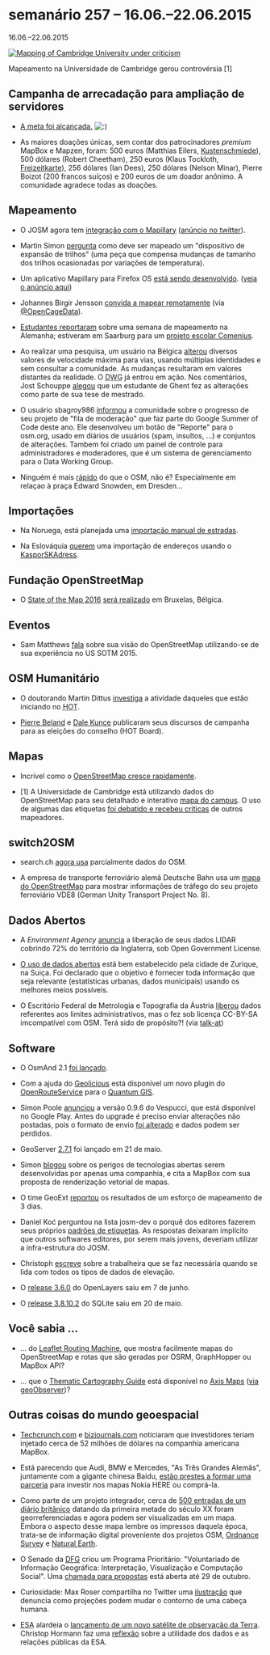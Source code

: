 # semanário 257 – 16.06.–22.06.2015

16.06.–22.06.2015

[![Mapping of Cambridge University under criticism](http://www.weeklyosm.eu/wp-content/uploads/2015/06/257_Cambridge.png)](http://www.weeklyosm.eu/wp-content/uploads/2015/06/257_Cambridge.png)

Mapeamento na Universidade de Cambridge gerou controvérsia [1]

## Campanha de arrecadação para ampliação de servidores

* [A meta foi alcançada.](http://donate.openstreetmap.org/server2015/) ![:\)](http://www.weeklyosm.eu/wp-includes/images/smilies/simple-smile.png)

* As maiores doações únicas, sem contar dos patrocinadores _premium_ MapBox e Mapzen, foram: 500 euros (Matthias Eilers, [Kustenschmiede](https://kuestenschmiede.de/leistungen.html)), 500 dólares (Robert Cheetham), 250 euros (Klaus Tockloth, [Freizeitkarte](http://freizeitkarte-osm.de/)), 256 dólares (Ian Dees), 250 dólares (Nelson Minar), Pierre Boizot (200 francos suíços) e 200 euros de um doador anônimo. A comunidade agradece todas as doações.

## Mapeamento

* O JOSM agora tem [integração com o Mapillary](https://twitter.com/neogeografen/status/611855946101428224) ([anúncio no twitter](https://twitter.com/neogeografen/status/611855946101428224)).

* Martin Simon [pergunta](http://lists.openrailwaymap.org/archives/openrailwaymap/2015-June/000290.html) como deve ser mapeado um "dispositivo de expansão de trilhos" (uma peça que compensa mudanças de tamanho dos trilhos ocasionadas por variações de temperatura).

* Um aplicativo Mapillary para Firefox OS [está sendo desenvolvido](https://github.com/mapillary/mapillary_firefox). ([veja o anúncio aqui](https://lists.openstreetmap.de/pipermail/meckpomm/2015-June/002330.html))

* Johannes Birgir Jensson [convida a mapear remotamente](http://joi.betra.is/?p=1769) (via [@OpenCageData](https://twitter.com/OpenCageData/status/610728528133386240)).

* [Estudantes reportaram](http://www.sentamu.com/open-street-map-comenius-project-visit-to-germany/) sobre uma semana de mapeamento na Alemanha; estiveram em Saarburg para um [projeto escolar Comenius](https://wiki.openstreetmap.org/wiki/MychOSM).

* Ao realizar uma pesquisa, um usuário na Bélgica [alterou](https://www.openstreetmap.org/user/escada/diary/35244) diversos valores de velocidade máxima para vias, usando múltiplas identidades e sem consultar a comunidade. As mudanças resultaram em valores distantes da realidade. O <abbr title="Grupo de trabalho com dados (Data Working Group)">DWG</abbr> já entrou em ação. Nos comentários, Jost Schouppe [alegou](https://www.openstreetmap.org/user/escada/diary/35244#comment31036) que um estudante de Ghent fez as alterações como parte de sua tese de mestrado.

* O usuário sbagroy986 [informou](https://www.openstreetmap.org/user/sbagroy986/diary/35257) a comunidade sobre o progresso de seu projeto de "fila de moderação" que faz parte do Google Summer of Code deste ano. Ele desenvolveu um botão de "Reporte" para o osm.org, usado em diários de usuários (spam, insultos, ...) e conjuntos de alterações. Tambem foi criado um painel de controle para administradores e moderadores, que é um sistema de gerenciamento para o Data Working Group.

* Ninguém é mais [rápido](https://twitter.com/ubahnverleih/status/612729250613981184) do que o OSM, não é? Especialmente em relaçao à praça Edward Snowden, em Dresden...

## Importações

* Na Noruega, está planejada uma [importação manual de estradas](https://lists.openstreetmap.org/pipermail/imports/2015-June/003957.html).

* Na Eslováquia [querem](https://lists.openstreetmap.org/pipermail/imports/2015-June/003963.html) uma importação de endereços usando o [KasporSKAdress](https://wiki.openstreetmap.org/wiki/KaporSKAddress).

## Fundação OpenStreetMap

* O [State of the Map 2016](https://2016.stateofthemap.org/) [será realizado](https://blog.openstreetmap.org/2015/06/20/announcing-sotm-2016/) em Bruxelas, Bélgica.

## Eventos

* Sam Matthews [fala](http://mapsam.com/posts/sotm2015/) sobre sua visão do OpenStreetMap utilizando-se de sua experiência no US SOTM 2015.

## OSM Humanitário

* O doutorando Martin Dittus [investiga](http://www.openstreetmap.org/user/dekstop/diary/35271) a atividade daqueles que estão iniciando no <abbr title="Time Humanitário do OpenStreetMap (Humanitarian OpenStreetMap Team)">HOT</abbr>.

* [Pierre Beland](http://www.openstreetmap.org/user/PierZen/diary/35262) e [Dale Kunce](http://www.openstreetmap.org/user/dkunce/diary/35254) publicaram seus discursos de campanha para as eleições do conselho (HOT Board).

## Mapas

* Incrível como o [OpenStreetMap cresce rapidamente](https://twitter.com/harry_wood/status/612993841508020224).

* [1] A Universidade de Cambridge está utilizando dados do OpenStreetMap para seu detalhado e interativo [mapa do campus](http://map.cam.ac.uk/). O uso de algumas das etiquetas [foi debatido e recebeu críticas](https://lists.openstreetmap.org/pipermail/talk-gb/2015-May/017457.html) de outros mapeadores.

## switch2OSM

* search.ch [agora usa](http://lists.openstreetmap.ch/pipermail/talk-ch/2015-June/003329.html) parcialmente dados do OSM.

* A empresa de transporte ferroviário alemã Deutsche Bahn usa um [mapa do OpenStreetMap](http://www.vde8.de/---_site.index..ls_dir._function.set__lang_lang.en_likecms.html) para mostrar informações de tráfego do seu projeto ferroviário VDE8 (German Unity Transport Project No. 8).

## Dados Abertos

* A _Environment Agency_ [anuncia](https://environmentagency.blog.gov.uk/2015/06/16/free-mapping-data-will-elevate-flood-risk-knowledge/) a liberação de seus dados LIDAR cobrindo 72% do território da Inglaterra, sob Open Government License.

* [O uso de dados abertos](https://twitter.com/OpenDataZurich/status/611164246785847296) está bem estabelecido pela cidade de Zurique, na Suiça. Foi declarado que o objetivo é fornecer toda informação que seja relevante (estatísticas urbanas, dados municipais) usando os melhores meios possíveis.

* O Escritório Federal de Metrologia e Topografia da Áustria [liberou](https://www.data.gv.at/katalog/dataset/6d731e6e-7dcf-4bde-8061-d0e195f62f6c) dados referentes aos limites administrativos, mas o fez sob licença CC-BY-SA imcompatível com OSM. Terá sido de propósito?! (via [talk-at](https://lists.openstreetmap.org/pipermail/talk-at/2015-June/007738.html))

## Software

* O OsmAnd 2.1 [foi lançado](http://osmand.net/blog?id=osmand-2-1-released).

* Com a ajuda do [Geolicious](http://www.digital-geography.com/how-far-can-you-travel-answers-in-qgis-with-osm-route/#.VYe2kEbGtS2) está disponível um novo plugin do [OpenRouteService](http://openrouteservice.org/) para o [Quantum GIS](http://www.qgis.org/).

* Simon Poole [anunciou](https://www.openstreetmap.org/user/SimonPoole/diary/35275) a versão 0.9.6 do Vespucci, que está disponível no Google Play. Antes do upgrade é preciso enviar alterações não postadas, pois o formato de envio [foi alterado](https://github.com/MarcusWolschon/osmeditor4android/blob/master/markdown/en/0.9.6%20Release%20notes.md#upgrading-from-previous-versions) e dados podem ser perdidos.

* GeoServer [2.7.1](http://blog.geoserver.org/2015/05/20/geoserver-2-7-1-released) foi lançado em 21 de maio.

* Simon [blogou](http://www.openstreetmap.org/user/SimonPoole/diary/35242) sobre os perigos de tecnologias abertas serem desenvolvidas por apenas uma companhia, e cita a MapBox com sua proposta de renderização vetorial de mapas.

* O time GeoExt [reportou](http://geoext.blogspot.de/2015/06/geoext-3-codesprint-day-2-and-3.html) os resultados de um esforço de mapeamento de 3 dias.

* Daniel Koć perguntou na lista josm-dev o porquê dos editores fazerem seus próprios [padrões de etiquetas](https://lists.openstreetmap.org/pipermail/josm-dev/2015-June/007401.html). As respostas deixaram implícito que outros softwares editores, por serem mais jovens, deveriam utilizar a infra-estrutura do JOSM.

* Christoph [escreve](http://blog.imagico.de/zur-handhabung-von-hohendaten/) sobre a trabalheira que se faz necessária quando se lida com todos os tipos de dados de elevação.

* O [release 3.6.0](https://github.com/openlayers/ol3/releases/tag/v3.6.0) do OpenLayers saiu em 7 de junho.

* O [release 3.8.10.2](http://www.sqlite.org/releaselog/3_8_10_2.html) do SQLite saiu em 20 de maio.

## Você sabia ...

* ... do [Leaflet Routing Machine](http://www.liedman.net/leaflet-routing-machine/), que mostra facilmente mapas do OpenStreetMap e rotas que são geradas por OSRM, GraphHopper ou MapBox API?

* ... que o [Thematic Cartography Guide](https://axismaps.github.io/thematic-cartography/) está disponível no [Axis Maps](http://www.axismaps.com/) ([via geoObserver](https://geoobserver.wordpress.com/2015/06/16/gut-gefuhrt-thematische-kartografie/))?

## Outras coisas do mundo geoespacial

* [Techcrunch.com](http://techcrunch.com/2015/06/17/mapbox-raises-52-6m-led-by-dfj-to-build-the-map-layer-for-all-apps/) e [bizjournals.com](http://www.bizjournals.com/washington/blog/techflash/2015/06/this-d-c-map-developer-just-raised-more-than-50m.html) noticiaram que investidores teriam injetado cerca de 52 milhões de dólares na companhia americana MapBox.

* Está parecendo que Audi, BMW e Mercedes, "As Três Grandes Alemãs", juntamente com a gigante chinesa Baidu, [estão prestes a formar uma parceria](http://www.bmwblog.com/2015/06/19/audi-bmw-mercedes-favorites-to-win-bid-for-nokia-here-maps/) para investir nos mapas Nokia HERE ou comprá-la.

* Como parte de um projeto integrador, cerca de [500 entradas de um diário britânico](http://www.axismaps.com/blog/2015/01/mass-observation-basemap/) datando da primeira metade do século XX foram georreferenciadas e agora podem ser visualizadas em um mapa. Embora o aspecto desse mapa lembre os impressos daquela época, trata-se de informação digital proveniente dos projetos OSM, [Ordnance Survey](http://www.ordnancesurvey.co.uk/) e [Natural Earth](http://www.naturalearthdata.com/).

* O Senado da <abbr title="Sociedade Alemã de Amparo à Pesquisa (Deutsche Forschungsgemeinschaft)">[DFG](http://www.dfg.de/pt/index.jsp)</abbr> criou um Programa Prioritário: "Voluntariado de Informação Geográfica: Interpretação, Visualização e Computação Social". Uma [chamada para propostas](http://kartographie.geo.tu-dresden.de/spp_vgi/index.php/en/) está aberta até 29 de outubro.

* Curiosidade: Max Roser compartilha no Twitter uma [ilustração](https://twitter.com/MaxCRoser/status/612386208111566849) que denuncia como projeções podem mudar o contorno de uma cabeça humana.

* <abbr title="Agência Espacial Européia (European Space Agency)">ESA</abbr> alardeia o [lançamento de um novo satélite de observação da Terra](http://www.esa.int/Our_Activities/Observing_the_Earth/Copernicus/Sentinel-2/Second_Copernicus_environmental_satellite_safely_in_orbit). Christop Hormann faz uma [reflexão](http://blog.imagico.de/sentinel-2a-satellite-launch/) sobre a utilidade dos dados e as relações públicas da ESA.

